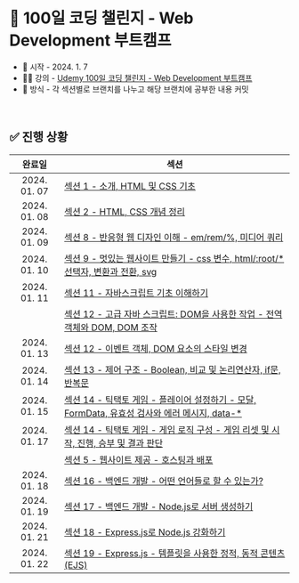 # 💯 100일 코딩 챌린지 - Web Development 부트캠프
- 📅 시작 - 2024. 1. 7
- 🧑‍🏫 강의 - [Udemy 100일 코딩 챌린지 - Web Development 부트캠프](https://www.udemy.com/course/100-2022-web-development/)
- 🌌 방식 - 각 섹션별로 브랜치를 나누고 해당 브랜치에 공부한 내용 커밋

<br />

## ✅ 진행 상황
|완료일|섹션|
|:----:|----|
|2024. 01. 07|[섹션 1 - 소개, HTML 및 CSS 기초](https://github.com/xoxojw/100-days-of-web-development/tree/02-html-css-basics)|
|2024. 01. 08|[섹션 2 - HTML, CSS 개념 정리](https://github.com/xoxojw/100-days-of-web-development/tree/03-html-css-deep-dive)|
|2024. 01. 09|[섹션 8 - 반응형 웹 디자인 이해 - em/rem/%, 미디어 쿼리](https://github.com/xoxojw/100-days-of-web-development/tree/08-responsive-web-design)|
|2024. 01. 10|[섹션 9 - 멋있는 웹사이트 만들기 - css 변수, html/:root/*선택자, 변환과 전환, svg](https://github.com/xoxojw/100-days-of-web-development/tree/09-web-design-adv-css)|
|2024. 01. 11|[섹션 11 - 자바스크립트 기초 이해하기](https://github.com/xoxojw/100-days-of-web-development/tree/11-javascript-basics)|
|            |[섹션 12 - 고급 자바 스크립트: DOM을 사용한 작업 - 전역 객체와 DOM, DOM 조작](https://github.com/xoxojw/100-days-of-web-development/tree/12-adv-javascript-dom)|
|2024. 01. 13|[섹션 12 - 이벤트 객체, DOM 요소의 스타일 변경](https://github.com/xoxojw/100-days-of-web-development/blob/12-adv-javascript-dom/03-event.md)|
|2024. 01. 14|[섹션 13 - 제어 구조 - Boolean, 비교 및 논리연산자, if문, 반복문](https://github.com/xoxojw/100-days-of-web-development/tree/13-javascript-control-structures)|
|2024. 01. 15|[섹션 14 - 틱택토 게임 - 플레이어 설정하기 - 모달, FormData, 유효성 검사와 에러 메시지, data-*](https://github.com/xoxojw/100-days-of-web-development/tree/14-tic-tac-toe-game)|
|2024. 01. 17|[섹션 14 - 틱택토 게임 - 게임 로직 구성 - 게임 리셋 및 시작, 진행, 승부 및 결과 판단](https://github.com/xoxojw/100-days-of-web-development/blob/14-tic-tac-toe-game/02-game-logic.md)|
|            |[섹션 5 - 웹사이트 제공 - 호스팅과 배포](https://github.com/xoxojw/100-days-of-web-development/tree/05-serving-a-website)|
|2024. 01. 18|[섹션 16 - 백엔드 개발 - 어떤 언어들로 할 수 있는가?](https://github.com/xoxojw/100-days-of-web-development/tree/16-about-backend-development)|
|2024. 01. 19|[섹션 17 - 백엔드 개발 - Node.js로 서버 생성하기](https://github.com/xoxojw/100-days-of-web-development/tree/17-node-js-introduction)|
|2024. 01. 21|[섹션 18 - Express.js로 Node.js 강화하기](https://github.com/xoxojw/100-days-of-web-development/tree/18-nodejs-expressjs)|
|2024. 01. 22|[섹션 19 - Express.js - 템플릿을 사용한 정적, 동적 콘텐츠(EJS)](https://github.com/xoxojw/100-days-of-web-development/tree/19-more-about-express)|